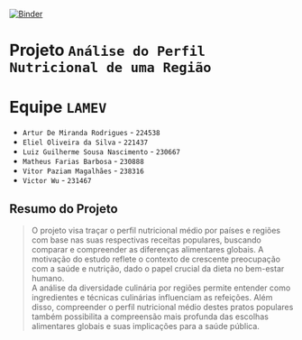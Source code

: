  [![Binder](https://mybinder.org/badge_logo.svg)](https://mybinder.org/v2/gh/lamevv/projeto/HEAD)

# Projeto `Análise do Perfil Nutricional de uma Região`

# Equipe `LAMEV`
* `Artur De Miranda Rodrigues` - `224538`
* `Eliel Oliveira da Silva` - `221437`
* `Luiz Guilherme Sousa Nascimento` - `230667`
* `Matheus Farias Barbosa` - `230888`
* `Vitor Paziam Magalhães` - `238316`
* `Victor Wu` - `231467`
 
## Resumo do Projeto
> O projeto visa traçar o perfil nutricional médio por países e regiões com base nas suas respectivas receitas populares, buscando comparar e compreender as diferenças alimentares globais. A motivação do estudo reflete o contexto de crescente preocupação com a saúde e nutrição, dado o papel crucial da dieta no bem-estar humano.  
A análise da diversidade culinária por regiões permite entender como ingredientes e técnicas culinárias influenciam as refeições. Além disso, compreender o perfil nutricional médio destes pratos populares também possibilita a compreensão mais profunda das escolhas alimentares globais e suas implicações para a saúde pública.  

